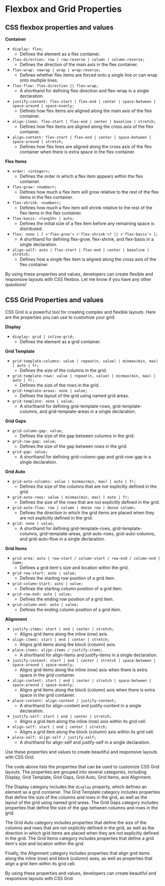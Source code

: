 # Flexbox and Grid Properties

## CSS flexbox properties and values

**Container**

- `display: flex;`
    - Defines the element as a flex container.
- `flex-direction: row | row-reverse | column | column-reverse;`
    - Defines the direction of the main axis in the flex container.
- `flex-wrap: nowrap | wrap | wrap-reverse;`
    - Defines whether flex items are forced onto a single line or can wrap onto multiple lines.
- `flex-flow: flex-direction || flex-wrap;`
    - A shorthand for defining flex-direction and flex-wrap in a single declaration.
- `justify-content: flex-start | flex-end | center | space-between | space-around | space-evenly;`
    - Defines how flex items are aligned along the main axis of the flex container.
- `align-items: flex-start | flex-end | center | baseline | stretch;`
    - Defines how flex items are aligned along the cross axis of the flex container.
- `align-content: flex-start | flex-end | center | space-between | space-around | stretch;`
    - Defines how flex lines are aligned along the cross axis of the flex container when there is extra space in the flex container.

**Flex Items**

- `order: <integer>;`
    - Defines the order in which a flex item appears within the flex container.
- `flex-grow: <number>;`
    - Defines how much a flex item will grow relative to the rest of the flex items in the flex container.
- `flex-shrink: <number>;`
    - Defines how much a flex item will shrink relative to the rest of the flex items in the flex container.
- `flex-basis: <length> | auto;`
    - Defines the initial size of a flex item before any remaining space is distributed.
- `flex: none | [ <'flex-grow'> <'flex-shrink'>? || <'flex-basis'> ];`
    - A shorthand for defining flex-grow, flex-shrink, and flex-basis in a single declaration.
- `align-self: auto | flex-start | flex-end | center | baseline | stretch;`
    - Defines how a single flex item is aligned along the cross axis of the flex container.

By using these properties and values, developers can create flexible and responsive layouts with CSS flexbox. Let me know if you have any other questions!

## CSS Grid Properties and values

CSS Grid is a powerful tool for creating complex and flexible layouts. Here are the properties you can use to customize your grid:

**Display**

- `display: grid | inline-grid;`
    - Defines the element as a grid container.

**Grid Template**

- `grid-template-columns: value | repeat(n, value) | minmax(min, max) | auto | fr;`
    - Defines the size of the columns in the grid.
- `grid-template-rows: value | repeat(n, value) | minmax(min, max) | auto | fr;`
    - Defines the size of the rows in the grid.
- `grid-template-areas: none | value;`
    - Defines the layout of the grid using named grid areas.
- `grid-template: none | value;`
    - A shorthand for defining grid-template-rows, grid-template-columns, and grid-template-areas in a single declaration.

**Grid Gaps**

- `grid-column-gap: value;`
    - Defines the size of the gap between columns in the grid.
- `grid-row-gap: value;`
    - Defines the size of the gap between rows in the grid.
- `grid-gap: value;`
    - A shorthand for defining grid-column-gap and grid-row-gap in a single declaration.

**Grid Auto**

- `grid-auto-columns: value | minmax(min, max) | auto | fr;`
    - Defines the size of the columns that are not explicitly defined in the grid.
- `grid-auto-rows: value | minmax(min, max) | auto | fr;`
    - Defines the size of the rows that are not explicitly defined in the grid.
- `grid-auto-flow: row | column | dense row | dense column;`
    - Defines the direction in which the grid items are placed when they are not explicitly defined in the grid.
- `grid: none | value;`
    - A shorthand for defining grid-template-rows, grid-template-columns, grid-template-areas, grid-auto-rows, grid-auto-columns, and grid-auto-flow in a single declaration.

**Grid Items**

- `grid-area: auto | row-start / column-start / row-end / column-end | name;`
    - Defines a grid item's size and location within the grid.
- `grid-row-start: auto | value;`
    - Defines the starting row position of a grid item.
- `grid-column-start: auto | value;`
    - Defines the starting column position of a grid item.
- `grid-row-end: auto | value;`
    - Defines the ending row position of a grid item.
- `grid-column-end: auto | value;`
    - Defines the ending column position of a grid item.

**Alignment**

- `justify-items: start | end | center | stretch;`
    - Aligns grid items along the inline (row) axis.
- `align-items: start | end | center | stretch;`
    - Aligns grid items along the block (column) axis.
- `place-items: align-items / justify-items;`
    - A shorthand for align-items and justify-items in a single declaration.
- `justify-content: start | end | center | stretch | space-between | space-around | space-evenly;`
    - Aligns grid items along the inline (row) axis when there is extra space in the grid container.
- `align-content: start | end | center | stretch | space-between | space-around | space-evenly;`
    - Aligns grid items along the block (column) axis when there is extra space in the grid container.
- `place-content: align-content / justify-content;`
    - A shorthand for align-content and justify-content in a single declaration.
- `justify-self: start | end | center | stretch;`
    - Aligns a grid item along the inline (row) axis within its grid cell.
- `align-self: start | end | center | stretch;`
    - Aligns a grid item along the block (column) axis within its grid cell.
- `place-self: align-self / justify-self;`
    - A shorthand for align-self and justify-self in a single declaration.

Use these properties and values to create beautiful and responsive layouts with CSS Grid.

The code above lists the properties that can be used to customize CSS Grid layouts. The properties are grouped into several categories, including Display, Grid Template, Grid Gaps, Grid Auto, Grid Items, and Alignment.

The Display category includes the `display` property, which defines an element as a grid container. The Grid Template category includes properties that define the size of the columns and rows in the grid, as well as the layout of the grid using named grid areas. The Grid Gaps category includes properties that define the size of the gap between columns and rows in the grid.

The Grid Auto category includes properties that define the size of the columns and rows that are not explicitly defined in the grid, as well as the direction in which grid items are placed when they are not explicitly defined in the grid. The Grid Items category includes properties that define a grid item's size and location within the grid.

Finally, the Alignment category includes properties that align grid items along the inline (row) and block (column) axes, as well as properties that align a grid item within its grid cell.

By using these properties and values, developers can create beautiful and responsive layouts with CSS Grid.
